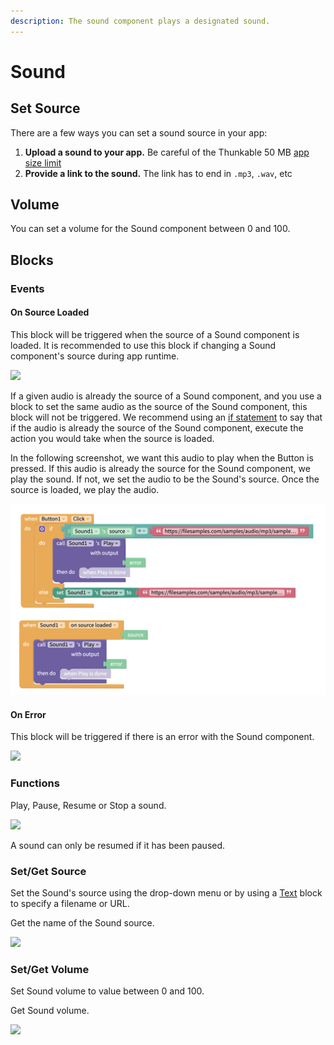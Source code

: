 ```yaml
---
description: The sound component plays a designated sound.
---
```


# Sound

## Set Source

There are a few ways you can set a sound source in your app:

1. **Upload a sound to your app.** Be careful of the Thunkable 50 MB [app size limit](projects/assets.md#app-size-limits-50-mb-per-app)
2. **Provide a link to the sound.** The link has to end in `.mp3`, `.wav`, etc

## Volume

You can set a volume for the Sound component between 0 and 100.

## Blocks

### Events

#### On Source Loaded

This block will be triggered when the source of a Sound component is loaded. It is recommended to use this block if changing a Sound component's source during app runtime.

![](.gitbook/assets/sourceloaded.png)

If a given audio is already the source of a Sound component, and you use a block to set the same audio as the source of the Sound component, this block will not be triggered. We recommend using an [if statement](control.md#if-this-do-that) to say that if the audio is already the source of the Sound component, execute the action you would take when the source is loaded. 

In the following screenshot, we want this audio to play when the Button is pressed. If this audio is already the source for the Sound component, we play the sound. If not, we set the audio to be the Sound's source. Once the source is loaded, we play the audio.

![](.gitbook/assets/screen-shot-2021-05-11-at-2.38.35-pm.png)

#### On Error

This block will be triggered if there is an error with the Sound component.

![](.gitbook/assets/error.png)

### Functions

Play, Pause, Resume or Stop a sound.

![](.gitbook/assets/functions.png)

A sound can only be resumed if it has been paused.

### Set/Get Source

Set the Sound's source using the drop-down menu or by using a [Text](text.md) block to specify a filename or URL.

Get the name of the Sound source.

![](.gitbook/assets/source%20%281%29.png)

### Set/Get Volume

Set Sound volume to value between 0 and 100.

Get Sound volume.

![](.gitbook/assets/screen-shot-2021-04-19-at-11.08.59-am.png)




